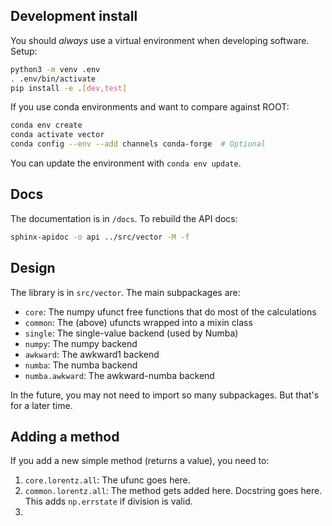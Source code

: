 
## Development install

You should *always* use a virtual environment when developing software. Setup:

```bash
python3 -m venv .env
. .env/bin/activate
pip install -e .[dev,test]
```

If you use conda environments and want to compare against ROOT:

```bash
conda env create
conda activate vector
conda config --env --add channels conda-forge  # Optional
```

You can update the environment with `conda env update`.


## Docs

The documentation is in `/docs`. To rebuild the API docs:

```bash
sphinx-apidoc -o api ../src/vector -M -f
```

## Design

The library is in `src/vector`. The main subpackages are:
* `core`: The numpy ufunct free functions that do most of the calculations
* `common`: The (above) ufuncts wrapped into a mixin class
* `single`: The single-value backend (used by Numba)
* `numpy`: The numpy backend
* `awkward`: The awkward1 backend
* `numba`: The numba backend
* `numba.awkward`: The awkward-numba backend

In the future, you may not need to import so many subpackages. But that's for a later time.

## Adding a method

If you add a new simple method (returns a value), you need to:

1. `core.lorentz.all`: The ufunc goes here.
2. `common.lorentz.all`: The method gets added here. Docstring goes here. This adds `np.errstate` if division is valid.
3.
